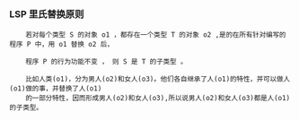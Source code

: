 ### LSP 里氏替换原则
        若对每个类型 S 的对象 o1 ，都存在一个类型 T 的对象 o2 ,是的在所有针对编写的程序 P 中，用 o1 替换 o2 后，
        
        程序 P 的行为功能不变 ， 则 S 是 T 的子类型 。
       
        比如人类(o1)，分为男人(o2)和女人(o3)。他们各自继承了人(o1)的特性，并可以做人(o1)做的事，并替换了人(o1)
        的一部分特性，因而形成男人(o2)和女人(o3),所以说男人(o2)和女人(o3)都是人(o1)的子类型。